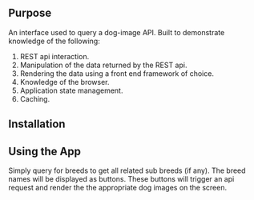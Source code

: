 ## Purpose
An interface used to query a dog-image API. Built to demonstrate knowledge
of the following:  

1. REST api interaction.  
2. Manipulation of the data returned by the REST api.  
3. Rendering the data using a front end framework of choice.  
4. Knowledge of the browser.  
5. Application state management.  
6. Caching.  

## Installation


## Using the App
Simply query for breeds to get all related sub breeds (if any). The breed
names will be displayed as buttons. These buttons will trigger an api request
and render the the appropriate dog images on the screen.
